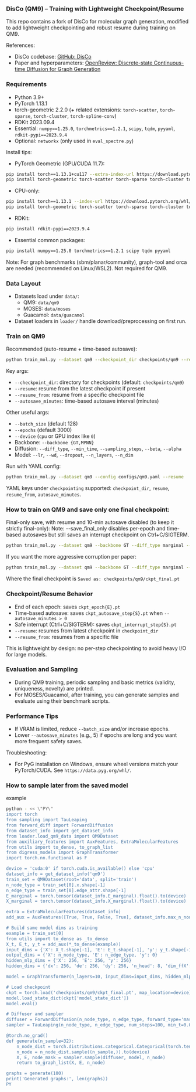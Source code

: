 ### DisCo (QM9) – Training with Lightweight Checkpoint/Resume

This repo contains a fork of DisCo for molecular graph generation, modified to add lightweight checkpointing and robust resume during training on QM9.

References:
- DisCo codebase: [GitHub: DisCo](https://github.com/pricexu/DisCo)
- Paper and hyperparameters: [OpenReview: Discrete-state Continuous-time Diffusion for Graph Generation](https://openreview.net/forum?id=YkSKZEhIYt&referrer=%5Bthe%20profile%20of%20Zhichen%20Zeng%5D(%2Fprofile%3Fid%3D~Zhichen_Zeng1))

### Requirements

- Python 3.9+
- PyTorch 1.13.1 
- torch-geometric 2.2.0 (+ related extensions: `torch-scatter`, `torch-sparse`, `torch-cluster`, `torch-spline-conv`)
- RDKit 2023.09.4
- Essential: `numpy==1.25.0`, `torchmetrics==1.2.1`, `scipy`, `tqdm`, `pyyaml`, `rdkit-pypi==2023.9.4`
- Optional:  `networkx` (only used in `eval_spectre.py`)

Install tips:
- PyTorch Geometric (GPU/CUDA 11.7):
```bash
pip install torch==1.13.1+cu117 --extra-index-url https://download.pytorch.org/whl/cu117
pip install torch-geometric torch-scatter torch-sparse torch-cluster torch-spline-conv -f https://data.pyg.org/whl/torch-1.13.1+cu117.html
```
- CPU-only:
```bash
pip install torch==1.13.1 --index-url https://download.pytorch.org/whl/cpu
pip install torch-geometric torch-scatter torch-sparse torch-cluster torch-spline-conv
```
- RDKit:
```bash
pip install rdkit-pypi==2023.9.4
```
- Essential common packages:
```bash
pip install numpy==1.25.0 torchmetrics==1.2.1 scipy tqdm pyyaml
```


Note: For graph benchmarks (sbm/planar/community), graph-tool and orca are needed (recommended on Linux/WSL2). Not required for QM9.

### Data Layout

- Datasets load under `data/`:
  - QM9: `data/qm9`
  - MOSES: `data/moses`
  - Guacamol: `data/guacamol`
- Dataset loaders in `loader/` handle download/preprocessing on first run.

### Train on QM9

Recommended (auto-resume + time-based autosave):
```bash
python train_mol.py --dataset qm9 --checkpoint_dir checkpoints/qm9 --resume --autosave_minutes 10
```

Key args:
- `--checkpoint_dir`: directory for checkpoints (default: `checkpoints/qm9`)
- `--resume`: resume from the latest checkpoint if present
- `--resume_from`: resume from a specific checkpoint file
- `--autosave_minutes`: time-based autosave interval (minutes)

Other useful args:
- `--batch_size` (default 128)
- `--epochs` (default 3000)
- `--device` (`cpu` or GPU index like `0`)
- Backbone: `--backbone {GT,MPNN}`
- Diffusion: `--diff_type`, `--min_time`, `--sampling_steps`, `--beta`, `--alpha`
- Model: `--lr`, `--wd`, `--dropout`, `--n_layers`, `--n_dim`

Run with YAML config:
```bash
python train_mol.py --dataset qm9 --config configs/qm9.yaml --resume
```
YAML keys under `checkpointing` supported: `checkpoint_dir`, `resume`, `resume_from`, `autosave_minutes`.

### How to train on QM9 and save only one final checkpoint:

Final-only save, with resume and 10-min autosave disabled (to keep it strictly final-only):
Note: --save_final_only disables per-epoch and time-based autosaves but still saves an interrupt checkpoint on Ctrl+C/SIGTERM.
```bash
python train_mol.py --dataset qm9 --backbone GT --diff_type marginal --alpha 0.8 --beta 2.0 --sampling_steps 100 --save_final_only --resume --autosave_minutes 0
```
If you want the more aggressive corruption per paper:
```bash
python train_mol.py --dataset qm9 --backbone GT --diff_type marginal --alpha 1.0 --beta 5.0 --sampling_steps 100 --save_final_only --resume --autosave_minutes 0
```
Where the final checkpoint is
`Saved as: checkpoints/qm9/ckpt_final.pt`

### Checkpoint/Resume Behavior

- End of each epoch: saves `ckpt_epoch{E}.pt`
- Time-based autosave: saves `ckpt_autosave_step{S}.pt` when `--autosave_minutes > 0`
- Safe interrupt (Ctrl+C/SIGTERM): saves `ckpt_interrupt_step{S}.pt`
- `--resume`: resumes from latest checkpoint in `checkpoint_dir`
- `--resume_from`: resumes from a specific file

This is lightweight by design: no per-step checkpointing to avoid heavy I/O for large models.

### Evaluation and Sampling

- During QM9 training, periodic sampling and basic metrics (validity, uniqueness, novelty) are printed.
- For MOSES/Guacamol, after training, you can generate samples and evaluate using their benchmark scripts.

### Performance Tips

- If VRAM is limited, reduce `--batch_size` and/or increase epochs.
- Lower `--autosave_minutes` (e.g., 5) if epochs are long and you want more frequent safety saves.

Troubleshooting:
- For PyG installation on Windows, ensure wheel versions match your PyTorch/CUDA. See `https://data.pyg.org/whl/`.


### How to sample later from the saved model
example 
```bash
python - << \"PY\"
import torch
from sampling import TauLeaping
from forward_diff import ForwardDiffusion
from dataset_info import get_dataset_info
from loader.load_qm9_data import QM9Dataset
from auxiliary_features import AuxFeatures, ExtraMolecularFeatures
from utils import to_dense, to_graph_list
from digress_models import GraphTransformer
import torch.nn.functional as F

device = 'cuda:0' if torch.cuda.is_available() else 'cpu'
dataset_info = get_dataset_info('qm9')
train_set = QM9Dataset(root='data', split='train')
n_node_type = train_set[0].x.shape[-1]
n_edge_type = train_set[0].edge_attr.shape[-1]
E_marginal = torch.tensor(dataset_info.E_marginal).float().to(device)
X_marginal = torch.tensor(dataset_info.X_marginal).float().to(device)

extra = ExtraMolecularFeatures(dataset_info)
add_aux = AuxFeatures([True, True, False, True], dataset_info.max_n_nodes, extra)

# Build same model dims as training
example = train_set[0]
from utils import to_dense as _to_dense
X_t, E_t, y_t = add_aux(*_to_dense(example))
input_dims = {'X': X_t.shape[-1], 'E': E_t.shape[-1], 'y': y_t.shape[-1] + 1}
output_dims = {'X': n_node_type, 'E': n_edge_type, 'y': 0}
hidden_mlp_dims = {'X': 256, 'E': 256, 'y': 256}
hidden_dims = {'dx': 256, 'de': 256, 'dy': 256, 'n_head': 8, 'dim_ffX': 256, 'dim_ffE': 256, 'dim_ffy': 256}

model = GraphTransformer(n_layers=10, input_dims=input_dims, hidden_mlp_dims=hidden_mlp_dims, hidden_dims=hidden_dims, output_dims=output_dims).to(device)

# Load checkpoint
ckpt = torch.load('checkpoints/qm9/ckpt_final.pt', map_location=device)
model.load_state_dict(ckpt['model_state_dict'])
model.eval()

# Diffuser and sampler
diffuser = ForwardDiffusion(n_node_type, n_edge_type, forward_type='marginal', node_marginal=X_marginal, edge_marginal=E_marginal, device=device, time_exponential=2.0, time_base=0.8)
sampler = TauLeaping(n_node_type, n_edge_type, num_steps=100, min_t=0.01, add_auxiliary_feature=add_aux, device=device, BAR=False)

@torch.no_grad()
def generate(n_sample=32):
    n_node_dist = torch.distributions.categorical.Categorical(torch.tensor(dataset_info.n_node_distribution))
    n_node = n_node_dist.sample((n_sample,)).to(device)
    X, E, node_mask = sampler.sample(diffuser, model, n_node)
    return to_graph_list(X, E, n_node)

graphs = generate(100)
print('Generated graphs:', len(graphs))
PY
```
